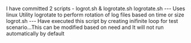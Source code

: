 I have committed 2 scripts - logrot.sh & logrotate.sh
logrotate.sh --- Uses linux Utility logrotate to perform rotation of log files based on time or size
logrot.sh --- Have executed this script by creating inifinite loop for test scenario...This can be modified based on need and It will not run automatically by default
